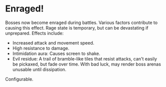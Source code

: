 # Enraged!

Bosses now become enraged during battles. Various factors contribute to causing this effect. Rage state is temporary, but can be devastating if unprepared. Effects include:
* Increased attack and movement speed.
* High resistance to damage.
* Intimidation aura: Causes screen to shake.
* Evil residue: A trail of bramble-like tiles that resist attacks, can't easily be pickaxed, but fade over time. With bad luck, may render boss arenas unusable until dissipation.

Configurable.
